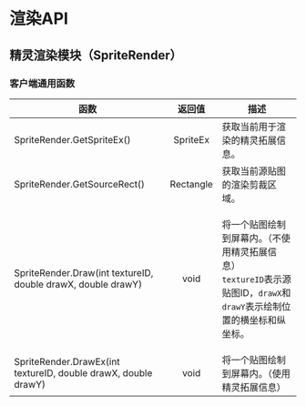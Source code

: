 # 渲染API

## 精灵渲染模块（SpriteRender）

### 客户端通用函数

| 函数                                                             |    返回值    | 描述                                                                                                                   |
| -------------------------------------------------------------- | :-------: | -------------------------------------------------------------------------------------------------------------------- |
| SpriteRender.GetSpriteEx()                                     |  SpriteEx | 获取当前用于渲染的精灵拓展信息。                                                                                                     |
| SpriteRender.GetSourceRect()                                   | Rectangle | 获取当前源贴图的渲染剪裁区域。                                                                                                      |
| SpriteRender.Draw(int textureID, double drawX, double drawY)   |    void   | <p>将一个贴图绘制到屏幕内。（不使用精灵拓展信息）<br><code>textureID</code>表示源贴图ID，<code>drawX</code>和<code>drawY</code>表示绘制位置的横坐标和纵坐标。</p> |
| SpriteRender.DrawEx(int textureID, double drawX, double drawY) |    void   | 将一个贴图绘制到屏幕内。（使用精灵拓展信息）                                                                                               |

